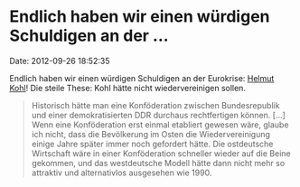 Endlich haben wir einen würdigen Schuldigen an der \...
=======================================================

Date: 2012-09-26 18:52:35

Endlich haben wir einen würdigen Schuldigen an der Eurokrise: [Helmut
Kohl](http://www.spiegel.de/wirtschaft/wolfgang-muenchau-kohls-wiedervereinigung-ist-ursache-der-euro-krise-a-858064.html)!
Die steile These: Kohl hätte nicht wiedervereinigen sollen.

> Historisch hätte man eine Konföderation zwischen Bundesrepublik und
> einer demokratisierten DDR durchaus rechtfertigen können. \[\...\]
> Wenn eine Konföderation erst einmal etabliert gewesen wäre, glaube ich
> nicht, dass die Bevölkerung im Osten die Wiedervereinigung einige
> Jahre später immer noch gefordert hätte. Die ostdeutsche Wirtschaft
> wäre in einer Konföderation schneller wieder auf die Beine gekommen,
> und das westdeutsche Modell hätte dann nicht mehr so attraktiv und
> alternativlos ausgesehen wie 1990.
